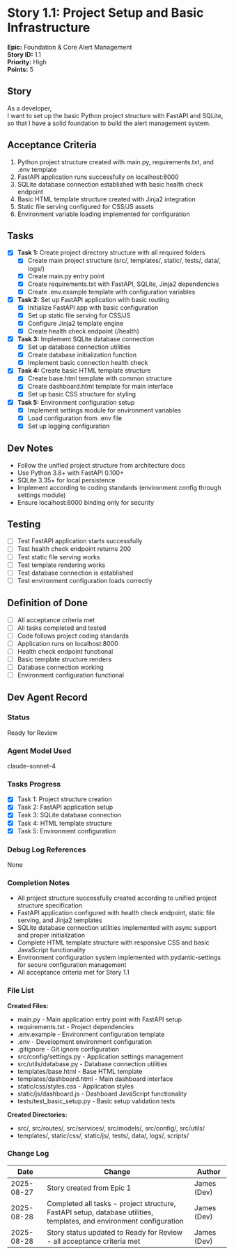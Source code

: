 # Story 1.1: Project Setup and Basic Infrastructure

**Epic:** Foundation & Core Alert Management  
**Story ID:** 1.1  
**Priority:** High  
**Points:** 5

## Story

As a developer,  
I want to set up the basic Python project structure with FastAPI and SQLite,  
so that I have a solid foundation to build the alert management system.

## Acceptance Criteria

1. Python project structure created with main.py, requirements.txt, and .env template
2. FastAPI application runs successfully on localhost:8000
3. SQLite database connection established with basic health check endpoint
4. Basic HTML template structure created with Jinja2 integration
5. Static file serving configured for CSS/JS assets
6. Environment variable loading implemented for configuration

## Tasks

- [x] **Task 1:** Create project directory structure with all required folders
  - [x] Create main project structure (src/, templates/, static/, tests/, data/, logs/)
  - [x] Create main.py entry point
  - [x] Create requirements.txt with FastAPI, SQLite, Jinja2 dependencies
  - [x] Create .env.example template with configuration variables

- [x] **Task 2:** Set up FastAPI application with basic routing
  - [x] Initialize FastAPI app with basic configuration
  - [x] Set up static file serving for CSS/JS
  - [x] Configure Jinja2 template engine
  - [x] Create health check endpoint (/health)

- [x] **Task 3:** Implement SQLite database connection
  - [x] Set up database connection utilities
  - [x] Create database initialization function
  - [x] Implement basic connection health check

- [x] **Task 4:** Create basic HTML template structure
  - [x] Create base.html template with common structure
  - [x] Create dashboard.html template for main interface
  - [x] Set up basic CSS structure for styling

- [x] **Task 5:** Environment configuration setup
  - [x] Implement settings module for environment variables
  - [x] Load configuration from .env file
  - [x] Set up logging configuration

## Dev Notes

- Follow the unified project structure from architecture docs
- Use Python 3.8+ with FastAPI 0.100+
- SQLite 3.35+ for local persistence
- Implement according to coding standards (environment config through settings module)
- Ensure localhost:8000 binding only for security

## Testing

- [ ] Test FastAPI application starts successfully
- [ ] Test health check endpoint returns 200
- [ ] Test static file serving works
- [ ] Test template rendering works
- [ ] Test database connection is established
- [ ] Test environment configuration loads correctly

## Definition of Done

- [ ] All acceptance criteria met
- [ ] All tasks completed and tested
- [ ] Code follows project coding standards
- [ ] Application runs on localhost:8000
- [ ] Health check endpoint functional
- [ ] Basic template structure renders
- [ ] Database connection working
- [ ] Environment configuration functional

## Dev Agent Record

### Status
Ready for Review

### Agent Model Used
claude-sonnet-4

### Tasks Progress
- [x] Task 1: Project structure creation
- [x] Task 2: FastAPI application setup  
- [x] Task 3: SQLite database connection
- [x] Task 4: HTML template structure
- [x] Task 5: Environment configuration

### Debug Log References
None

### Completion Notes
- All project structure successfully created according to unified project structure specification
- FastAPI application configured with health check endpoint, static file serving, and Jinja2 templates
- SQLite database connection utilities implemented with async support and proper initialization
- Complete HTML template structure with responsive CSS and basic JavaScript functionality
- Environment configuration system implemented with pydantic-settings for secure configuration management
- All acceptance criteria met for Story 1.1

### File List
**Created Files:**
- main.py - Main application entry point with FastAPI setup
- requirements.txt - Project dependencies
- .env.example - Environment configuration template  
- .env - Development environment configuration
- .gitignore - Git ignore configuration
- src/config/settings.py - Application settings management
- src/utils/database.py - Database connection utilities
- templates/base.html - Base HTML template
- templates/dashboard.html - Main dashboard interface
- static/css/styles.css - Application styles
- static/js/dashboard.js - Dashboard JavaScript functionality
- tests/test_basic_setup.py - Basic setup validation tests

**Created Directories:**
- src/, src/routes/, src/services/, src/models/, src/config/, src/utils/
- templates/, static/css/, static/js/, tests/, data/, logs/, scripts/

### Change Log
| Date | Change | Author |
|------|---------|---------|
| 2025-08-27 | Story created from Epic 1 | James (Dev) |
| 2025-08-28 | Completed all tasks - project structure, FastAPI setup, database utilities, templates, and environment configuration | James (Dev) |
| 2025-08-28 | Story status updated to Ready for Review - all acceptance criteria met | James (Dev) |